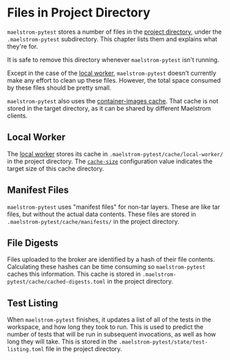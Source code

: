 # Files in Project Directory

<span style="white-space: nowrap;">`maelstrom-pytest`</span> stores a number of
files in the [project directory](../../dirs.md#project-directory), under the
`.maelstrom-pytest` subdirectory. This chapter lists them and explains what
they're for.

It is safe to remove this directory whenever <span style="white-space:
nowrap;">`maelstrom-pytest`</span> isn't running.

Except in the case of the [local worker](#local-worker), <span
style="white-space: nowrap;">`maelstrom-pytest`</span> doesn't currently make
any effort to clean up these files. However, the total space consumed by these
files should be pretty small.

<span style="white-space: nowrap;">`maelstrom-pytest`</span> also uses the
[container-images cache](../container-images.html). That cache is not stored in
the target directory, as it can be shared by different Maelstrom clients.

## Local Worker

The [local worker](../local-worker.md) stores its cache in <span
style="white-space: nowrap;">`.maelstrom-pytest/cache/local-worker/`</span> in the
project directory. The [<span style="white-space:
nowrap;">`cache-size`</span>](config.md#cache-size) configuration value
indicates the target size of this cache directory.

## Manifest Files

<span style="white-space: nowrap;">`maelstrom-pytest`</span> uses "manifest
files" for non-tar layers. These are like tar files, but without the actual
data contents. These files are stored in `.maelstrom-pytest/cache/manifests/` in the
project directory.

## File Digests

Files uploaded to the broker are identified by a hash of their file contents.
Calculating these hashes can be time consuming so <span style="white-space:
nowrap;">`maelstrom-pytest`</span> caches this information. This cache is stored
in <span style="white-space:
nowrap;">`.maelstrom-pytest/cache/cached-digests.toml`</span> in the project directory.

## Test Listing

When <span style="white-space: nowrap;">`maelstrom-pytest`</span> finishes, it
updates a list of all of the tests in the workspace, and how long they took to
run. This is used to predict the number of tests that will be run in subsequent
invocations, as well as how long they will take. This is stored in the <span
style="white-space: nowrap;">`.maelstrom-pytest/state/test-listing.toml`</span> file in
the project directory.
